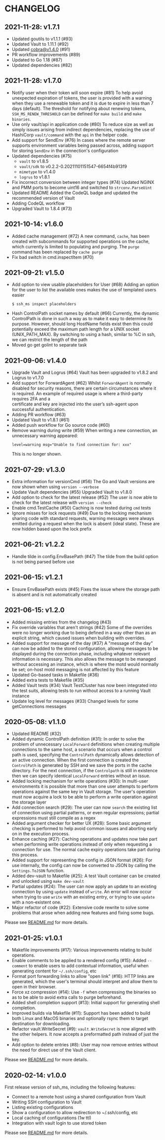 # CHANGELOG

## 2021-11-28: v1.7.1

- Updated goutils to v1.1.1 (#93)
- Updated Vault to 1.11.1 (#92)
- Updated cobra@v1.4.0 (#91)
- PR workflow improvements (#89)
- Updated to Go 1.18 (#87)
- Updated dependencies (#82)


## 2021-11-28: v1.7.0

- Notify user when their token will soon expire (#81)
  To help avoid unexpected expiration of tokens, the user is provided with a warning when they use a renewable token and it is due to expire in less than 7 days (default).
  The threshold for notifying about renewing tokens, `SSH_MS_RENEW_THRESHOLD` can be defined for `make build` and `make binaries`.
- Use only vault/api in application code (#80)
  To reduce size as well as simply issues arising from indirect dependencies, replacing the use of HashiCorp `vault/command` with the `api` in the helper code.
- Add support for SendEnv (#76)
  In cases where the remote server supports environment variables being passed across, adding support for storing `SendEnv` in the connection's configuration
- Updated dependencies (#75)
  - `vault` to v1.8.5
  - `vault/sdk` to v0.2.2-0.20211101151547-6654f4b913f9
  - `mimetype` to v1.4.0
  - `logrus` to v1.8.1
- Fix incorrect conversion between integer types (#74)
  Updated NGINX and PMM ports to become uint16 and switched to `strconv.ParseUint`
- Updated README
  Added the CodeQL badge and updated the recommended version of Vault
- Adding CodeQL workflow
- Upgraded Vault to 1.8.4 (#73)

## 2021-10-14: v1.6.0

- Added cache management (#72)
  A new command, `cache`, has been created with subcommands for supported operations on the cache, which currently is limited to populating and purging.
  The `purge` command has been replaced by `cache purge`
- Fix bad switch in cmd.inspectItem (#70)

## 2021-09-21: v1.5.0

- Add option to view usable placeholders for User (#68)
  Adding an option for the user to list the available ones makes the use
  of templated users easier
  ```shell
  $ ssh_ms inspect placeholders
  ```
- Hash ControlPath socket names by default (#66)
  Currently, the dynamic ControlPath is done in such a way as to make it easy to determine its purpose. However, should long HostName fields exist then this could potentially exceed the maximum path length for a UNIX socket (UNIX_PATH_MAX). By switching to using a hash, similar to %C in ssh, we can restrict the length of the path
- Moved go get golint to separate task

## 2021-09-06: v1.4.0

- Upgrade Vault and Logrus (#64)
  Vault has been upgraded to v1.8.2 and Logrus to v1.7.0
- Add support for ForwardAgent (#62)
  Whilst `ForwardAgent` is normally disabled for security reasons, there
  are certain circumstances where it is required. An example of
  required usage is where a third-party requires 2FA and a \
  certificate and key are injected into the user’s ssh-agent upon
  successful authentication.
- Adding PR workflow (#63)
- Updated Vault to v1.8.1 (#61)
- Added push workflow for Go source code (#60)
- Remove warning during write (#59)
  When writing a new connection, an unnecessary warning appeared:
  ```shell
  level=warning msg="Unable to find connection for: xxx"
  ```
  This is no longer shown.

## 2021-07-29: v1.3.0

- Extra information for versionCmd (#56)
  The Go and Vault versions are now shown when using `version --verbose`
- Update Vault dependencies (#55)
  Upgraded Vault to v1.8.0
- Add option to check for the latest release (#52)
  The user is now able to check for the latest release with `version --check`
- Enable cmd.TestCache (#50)
  Caching is now tested during `cmd` tests
- Ignore misses for lock requests (#49)
  Due to the locking mechanism sharing code with standard requests, warning messages
  were always emitted during a request when the lock is absent (ideal state). These
  are now hidden based upon the lock prefix


## 2021-06-21: v1.2.2

- Handle tilde in config.EnvBasePath (#47)
  The tilde from the build option is not being parsed before use


## 2021-06-15: v1.2.1

- Ensure EnvBasePath exists (#45)
  Fixes the issue where the storage path is absent and is not automatically created

## 2021-06-15: v1.2.0

- Added missing entries from the changelog (#43)
- Fix override variables that aren't strings (#42)
  Some of the overrides were no longer working due to being defined in a way other than as an
  explicit string, which caused issues when building with overrides.
- Added support for message of the day (#37)
  A "message of the day" can now be added to the stored configuration, allowing messages to
  be displayed during the connection phase, including whatever relevant information is necessary.
  This also allows the message to be managed without accessing an instance, which is where the motd
  would normally be set; on-host motd messaging is not affected by this feature
- Updated Go-based tasks in Makefile (#36)
- Added extra tests to Makefile (#35)
- Added Vault tests (#34)
  Vault TestCluster has now been integrated into the test suits, allowing tests
  to run without access to a running Vault instance
- Update log level for messages (#33)
  Changed levels for some getConnections messages


## 2020-05-08: v1.1.0

- Updated README (#32)
- Added dynamic ControlPath definition (#31):
  In order to solve the problem of unnecessary `LocalForward` definitions
  when creating multiple connections to the same host, a scenario that
  occurs when a control path is used, specifying the `ControlPath` dynamically
  allows detection of an active connection. When the first connection is created
  the `ControlPath` is generated by SSH and we save the ports in the cache
  directory. For the next connection, if the `Controlpath` is still in existence
  then we can specify identical `LocalForward` entries without an issue.
- Added locking mechanism for write operations (#30):
  In multi-user environments it is possible that more than one user attempts to perform
  operations against the same key in Vault storage. The user's operation must now
  acquire a lock to be able to perform a write operation against the storage layer
- Add connection search (#29):
  The user can now `search` the existing list of connection using partial patterns,
  or even regular expressions; partial expressions must still compile as a regex
- Added argument checker for better UX (#28):
  Some basic argument checking is performed to help avoid common issues and
  aborting early on in the execution process.
- Enhance caching (#27):
  Caching operations and updates now take part when performing write operations
  instead of only when requesting a connection for use. The normal cache expiry
  operations take part during this process.
- Added support for representing the config in JSON format (#26):
  For use internally, the config can now be converted to JSON by calling the
  `Settings.ToJSON` function.
- Added dev-vault to Makefile (#25):
  A test Vault container can be created and unlocked using `make dev-vault`
- Partial updates (#24):
  The user can now apply an update to an existing connection by using `update`
  instead of `write`. An error will now occur when trying to use `write` with
  an existing entry, or trying to use `update` with a non-existent one.
- Major refactor of code (#22):
  Extensive code rewrite to solve some problems that arose when adding new
  features and fixing some bugs.

Please see [README.md](README.md) for more details.

## 2021-01-25: v1.0.1

- Makefile improvements (#17):
  Various improvements relating to build operations.
- Enable comments to be applied to a rendered config (#15):
  Added `--comment` to enable users to add contextual information, useful when
  generating content for `~/.ssh/config`, etc
- Format port forwarding links to allow "open link" (#16):
  HTTP links are generated, which the user's terminal should interpret and
  allow them to open in their browser.
- Force xz compression (#14):
  Use `-f` when compressing the binaries so as to be able to avoid
  extra calls to purge beforehand.
- Added shell completion support (#13):
  Initial support for generating shell completion.
- Improved builds via Makefile (#11):
  Support has been added to build both Linux and MacOS binaries and
  optionally rsync them to target destination for downloading.
- Refactor vault.WriteSecret (#9):
  `vault.WriteSecret` is now aligned with the other helpers. It now accepts a
  preformatted path instead of just the key.
- Add option to delete entries (#8):
  User may now remove entries without the need for direct use of the Vault client.

Please see [README.md](README.md) for more details.

## 2020-02-14: v1.0.0

First release version of ssh_ms, including the following features:
- Connect to a remote host using a shared configuration from Vault
- Writing SSH configuration to Vault
- Listing existing configurations
- Show a configuration to allow redirection to ~/.ssh/config, etc
- Local caching of configurations (1w ttl)
- Integration with vault login to use stored token

Please see [README.md](README.md) for more details.
